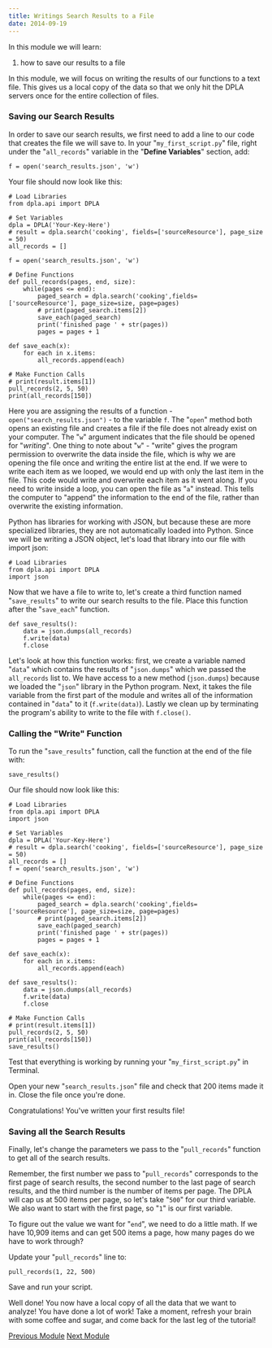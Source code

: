 ```yaml
---
title: Writings Search Results to a File
date: 2014-09-19
---
```


In this module we will learn:

1. how to save our results to a file

In this module, we will focus on writing the results of our functions to a text file. This gives us a local copy of the data so that we only hit the DPLA servers once for the entire collection of files.

### Saving our Search Results

In order to save our search results, we first need to add a line to our code that creates the file we will save to. In your "`my_first_script.py`" file, right under the "`all_records`" variable in the "**Define Variables**" section, add:

	f = open('search_results.json', 'w')

Your file should now look like this:

	# Load Libraries
	from dpla.api import DPLA

	# Set Variables
	dpla = DPLA('Your-Key-Here')
	# result = dpla.search('cooking', fields=['sourceResource'], page_size = 50)
	all_records = []

	f = open('search_results.json', 'w')

	# Define Functions
	def pull_records(pages, end, size):
		while(pages <= end):
			paged_search = dpla.search('cooking',fields=['sourceResource'], page_size=size, page=pages)
			# print(paged_search.items[2])
			save_each(paged_search)
			print('finished page ' + str(pages))
			pages = pages + 1

	def save_each(x):
		for each in x.items:
			all_records.append(each)

	# Make Function Calls
	# print(result.items[1])
	pull_records(2, 5, 50)
	print(all_records[150])

Here you are assigning the results of a function - `open("search_results.json")` - to the variable `f`. The "`open`" method both opens an existing file and creates a file if the file does not already exist on your computer. The "`w`" argument indicates that the file should be opened for "*writing*". One thing to note about "`w`" - "write" gives the program permission to overwrite the data inside the file, which is why we are opening the file once and writing the entire list at the end. If we were to write each item as we looped, we would end up with only the last item in the file. This code would write and overwrite each item as it went along. If you need to write inside a loop, you can open the file as "`a`" instead. This tells the computer to "append" the information to the end of the file, rather than overwrite the existing information.

Python has libraries for working with JSON, but because these are more specialized libraries, they are not automatically loaded into Python. Since we will be writing a JSON object, let's load that library into our file with <span class="command">import json</span>:

	# Load Libraries
	from dpla.api import DPLA
	import json

Now that we have a file to write to, let's create a third function named "`save_results`" to write our search results to the file. Place this function after the "`save_each`" function.

	def save_results():
		data = json.dumps(all_records)
		f.write(data)
		f.close

Let's look at how this function works: first, we create a variable named "`data`" which contains the results of "`json.dumps`" which we passed the `all_records` list to. We have access to a new method (`json.dumps`) because we loaded the "`json`" library in the Python program. Next, it takes the file variable from the first part of the module and writes all of the information contained in "`data`" to it (`f.write(data)`). Lastly we clean up by terminating the program's ability to write to the file  with `f.close()`.

### Calling the "Write" Function

To run the "`save_results`" function, call the function at the end of the file with:

	save_results()

Our file should now look like this:

	# Load Libraries
	from dpla.api import DPLA
	import json

	# Set Variables
	dpla = DPLA('Your-Key-Here')
	# result = dpla.search('cooking', fields=['sourceResource'], page_size = 50)
	all_records = []
	f = open('search_results.json', 'w')

	# Define Functions
	def pull_records(pages, end, size):
		while(pages <= end):
			paged_search = dpla.search('cooking',fields=['sourceResource'], page_size=size, page=pages)
			# print(paged_search.items[2])
			save_each(paged_search)
			print('finished page ' + str(pages))
			pages = pages + 1

	def save_each(x):
		for each in x.items:
			all_records.append(each)

	def save_results():
		data = json.dumps(all_records)
		f.write(data)
		f.close

	# Make Function Calls
	# print(result.items[1])
	pull_records(2, 5, 50)
	print(all_records[150])
	save_results()

Test that everything is working by running your "`my_first_script.py`" in Terminal.

Open your new "`search_results.json`" file and check that 200 items made it in. Close the file once you're done.

Congratulations! You've written your first results file!

### Saving all the Search Results

Finally, let's change the parameters we pass to the "`pull_records`" function to get all of the search results.

Remember, the first number we pass to "`pull_records`" corresponds to the first page of search results, the second number to the last page of search results, and the third number is the number of items per page. The DPLA will cap us at 500 items per page, so let's take "`500`" for our third variable. We also want to start with the first page, so "`1`" is our first variable.

To figure out the value we want for "`end`", we need to do a little math. If we have 10,909 items and can get 500 items a page, how many pages do we have to work through?

Update your "`pull_records`" line to:

	pull_records(1, 22, 500)

Save and run your script.

Well done! You now have a local copy of all the data that we want to analyze! You have done a lot of work! Take a moment, refresh your brain with some coffee and sugar, and come back for the last leg of the tutorial!


<span class="left">[Previous Module](module09.html)</span>
<span class="right">[Next Module](module10.html)</span>
